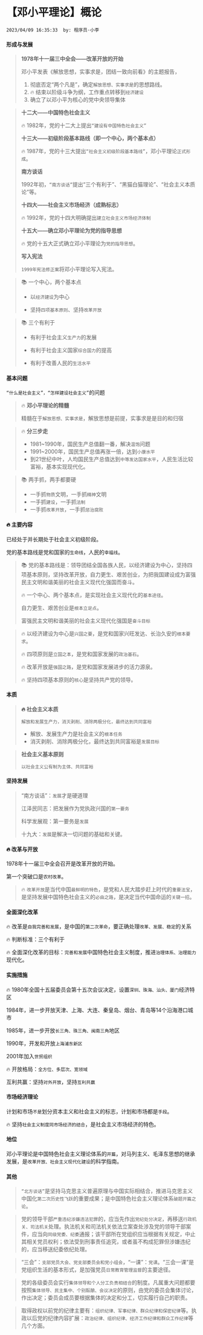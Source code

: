 # 【邓小平理论】概论

`2023/04/09 16:35:33  by: 程序员·小李`

#### 形成与发展

> **1978年十一届三中全会——改革开放的开始**
>
>邓小平发表《解放思想，实事求是，团结一致向前看》的主题报告，
>1. 彻底否定“两个凡是”，确定`解放思想、实事求是`的思想路线。
>2. 🔥 结束以阶级斗争为纲，工作重点转移到`经济建设`
>3. 确立了以邓小平为核心的党中央领导集体

> **十二大——中国特色社会主义**
>
>🔥 1982年，党的十二大上提出`“建设有中国特色社会主义”`
>
> **十三大——初级阶段基本路线（即一个中心，两个基本点）**
>
>🔥 1987年，党的十三大提出`“社会主义初级阶段基本路线”`，邓小平理论`正式形成`。
>
> **南方谈话**
>
>1992年初，`“南方谈话”`提出“三个有利于”、“黑猫白猫理论”、“社会主义本质论”等。
>
> **十四大——社会主义市场经济（成熟标志）**
>
>🔥 1992年，党的十四大明确提出`建立社会主义市场经济体制`
>
> **十五大——确立邓小平理论为党的指导思想**
>
>🔥 党的十五大正式确立邓小平理论为`党的指导思想`。
>
> **写入宪法**
> 
> `1999年宪法修正案`将邓小平理论写入宪法。


> 📚 一个中心，两个基本点
>
> * 以`经济建设`为中心
> 
> * 坚持`四项基本原则`、坚持`改革开放`


> 📚 三个有利于
>
> * 有利于社会主义`生产力`的发展
>
> * 有利于社会主义国家`综合国力`的提高
>
> * 有利于改善人民的`生活水平`



#### 基本问题

`“什么是社会主义”，“怎样建设社会主义”`的问题

> 🔥 **邓小平理论的精髓**
>
> 精髓在于`解放思想、实事求是`，解放思想是前提，实事求是是目的和归宿

> 🔥 **分三步走**
> * 1981~1990年，国民生产总值翻一番，解决`温饱`问题
> * 1991~2000年，国民生产总值再涨一倍，达到`小康水平`
> * 到21世纪中叶，人均国民生产总值达到`中等发达国家水平`，人民生活比较富裕，基本实现现代化。

> 📚 两手抓，两手都要硬
> * 一手抓`物质`文明，一手抓`精神`文明
> * 一手抓`建设`，一手抓`法制`
> * 一手抓`改革开放`，一手抓`惩治腐败`


#### 🔥 主要内容

已经处于并长期处于社会主义初级阶段。

党的基本路线是党和国家的`生命线`，人民的`幸福线`。

> 📚 党的基本路线是：领导团结全国各族人民，以经济建设为中心，坚持四项基本原则，坚持改革开放，自力更生、艰苦创业，为把我国建设成为富强民主文明和谐美丽的社会主义现代化强国而奋斗。
>
>🔥 一个中心、两个基本点，是实现社会主义现代化的`基本途径`。
>
>自力更生、艰苦创业是`根本立足点`。
>
>富强民主文明和谐美丽的社会主义现代化强国是`奋斗目标`

>🔥 以经济建设为中心是`兴国之要`，是党和国家兴旺发达、长治久安的`根本要求`。
>
>🔥 四项原则是`立国之本`，是党和国家发展的`政治基石`。
>
>🔥 改革开放是`强国之路`，是党和国家发展进步的活力源泉。
>
>🔥 坚持四项基本原则的`核心`是坚持共产党的领导。


#### 本质


> **🔥 社会主义本质**
>
>`解放和发展生产力，消灭剥削、消除两极分化，最终达到共同富裕`
>* 解放、发展生产力是社会主义的`根本任务`
>* 消灭剥削、消除两极分化，最终达到共同富裕是`发展目标`

> **社会主义基本原则**
>
> `以社会主义公有制为主体、共同富裕`


#### 坚持发展

>“南方谈话”：`发展`才是硬道理
>
>江泽民同志：把发展作为党执政兴国的`第一要务`
>
>科学发展观：第一要务是`发展`
>
>十九大：`发展`是解决一切问题的基础和关键。


#### 🔥 改革与开放

1978年十一届三中全会召开是改革开放的开始。

第一个突破口是`农村改革`。

>🔥 `改革开放`是当代中国`最鲜明的特色`，是党和人民大踏步赶上时代的`重要法宝`，是坚持发展中国特色社会主义的`必由之路`，是决定当代中国命运的`关键一招`。


#### 全面深化改革

🔥 改革是`自我完善和发展`，是中国的`第二次革命`，要正确处理`改革、发展、稳定`的关系

🔥 判断标准：三个有利于

🔥 全面深化改革的目标：`完善和发展`中国特色社会主义制度，推进`治理体系、治理能力`现代化。


#### 实施措施

🔥 1980年全国十五届委员会第十五次会议决定，设置`深圳、珠海、汕头、厦门`经济特区

1984年，进一步开放天津、上海、大连、秦皇岛、烟台、青岛等14个沿海港口城市

1985年，进一步开放`长三角、珠三角、闽南三角`地区

1990年，开发和开放`上海浦东新区`

2001年加入`世贸组织`

🔥 开放格局：`全方位、多层次、宽领域`

互利共赢：坚持`对外开放`，坚持`互利共赢`


#### 市场经济理论

计划和市场`不是`划分资本主义和社会主义的标志，计划和市场都是`手段`。

🔥 坚持`社会主义制度同市场经济的结合`，是社会主义市场经济的特色。


#### 地位

邓小平理论是中国特色社会主义理论体系的`开篇`，对马列主义、毛泽东思想的继承发展，是`改革开放、社会主义现代化建设`的科学指南。


#### 其他

> `“北方谈话”`是坚持马克思主义普遍原理与中国实际相结合，推进马克思主义中国化`第二次历史性飞跃`的重要成果；是中国特色社会主义理论体系`破题开篇之论`。

> 党的领导干部`严重违纪涉嫌违法犯罪`的，应当先作出`党纪处分决定`，再移送`行政机关、司法机关`处理。执法机关和司法机关依法立案查处涉及党的领导干部案件，应当向`同级党委、纪委`通报；该干部所在党组织应当根据有关规定，中止其相关党员权利；依法受到刑事责任追究，或者虽不构成犯罪但涉嫌违纪的，应当移送纪委依纪处理。

> “三会”：`支部党员大会、党支部委员会和党小组会`，“一课”：`党课`。“三会一课”是党组织生活的基本形式，是加强党员`日常教育管理监督`的主要途径。

> 党的各级委员会实行`集体领导和个人分工负责相结合`的制度。凡属重大问题都要按照`集体领导、民主集中、个别酝酿、会议决定`的原则，由党的委员会集体讨论，作出决定；委员会成员要根据集体的决定和分工，切实履行自己的职责。

> 取得政权以前党的纪律主要有：`组织纪律、军事纪律、群众纪律和保密纪律`等。执政以后党的纪律内容扩展：`政治纪律、组织纪律、经济工作纪律和群众工作纪律`等几个方面。
